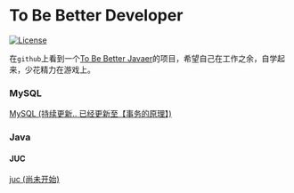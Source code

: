 # To Be Better Developer

[![License](https://img.shields.io/badge/license-Apache%202-4EB1BA.svg)](https://www.apache.org/licenses/LICENSE-2.0.html)

在`github`上看到一个[To Be Better Javaer](https://github.com/itwanger/toBeBetterJavaer)的项目，希望自己在工作之余，自学起来，少花精力在游戏上。



### MySQL

[MySQL (持续更新.. 已经更新至【事务的原理】)](./MySQL/README.md)



### Java

#### JUC 

[juc (尚未开始)](./Java/juc/README.md)